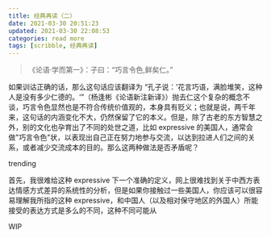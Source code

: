 ```yaml
---
title: 经典再读（二）
date: 2021-03-30 20:51:23
updated: 2021-03-30 22:08:53
categories: read more
tags: [scribble, 经典再读]
---
```


> 《论语·学而第一》：子曰：“巧言令色,鲜矣仁。” 

如果训诂正确的话，那么这句话应该翻译为 “孔子说：’花言巧语，满脸堆笑，这种人是没有多少仁德的。‘”（杨逢彬《论语新注新译》）抛去仁这个复杂的概念不谈，巧言令色显然也是不符合传统价值观的，本身具有贬义；也就是说，两千年来，这句话的内涵变化不大，仍然保留了它的本义。但是，除了古老的东方智慧之外，别的文化也孕育出了不同的处世之道，比如 expressive 的美国人，通常会做"巧言令色"状，以表现出自己正在努力地参与交流，以达到拉进人们之间的关系，或者减少交流成本的目的。那么这两种做法是否矛盾呢？

<!--more-->



trending

首先，我很难给这种 expressive 下一个准确的定义，网上很难找到关于中西方表达情感方式差异的系统性的分析，但是如果你接触过一些美国人，你应该可以很容易理解我所指的这种 expressive，和中国人（以及相对保守地区的外国人）所能接受的表达方式是多么的不同，这种不同可能从



WIP